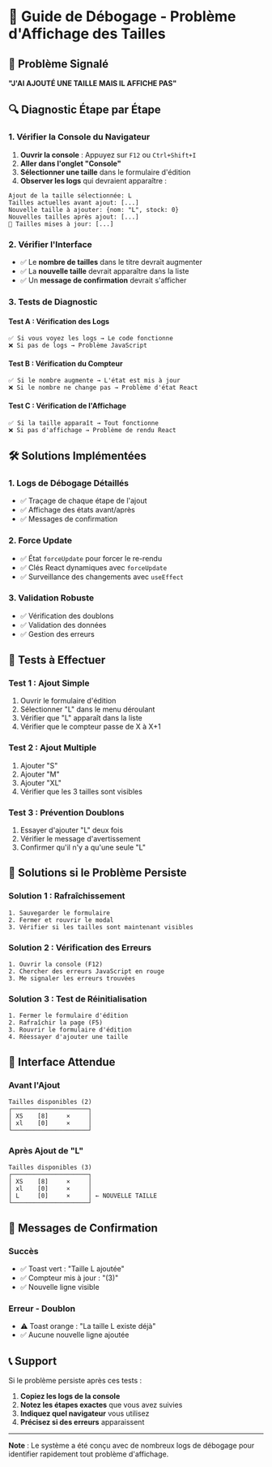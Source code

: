 # 🔧 Guide de Débogage - Problème d'Affichage des Tailles

## 🚨 Problème Signalé
**"J'AI AJOUTÉ UNE TAILLE MAIS IL AFFICHE PAS"**

## 🔍 Diagnostic Étape par Étape

### **1. Vérifier la Console du Navigateur**
1. **Ouvrir la console** : Appuyez sur `F12` ou `Ctrl+Shift+I`
2. **Aller dans l'onglet "Console"**
3. **Sélectionner une taille** dans le formulaire d'édition
4. **Observer les logs** qui devraient apparaître :

```
Ajout de la taille sélectionnée: L
Tailles actuelles avant ajout: [...]
Nouvelle taille à ajouter: {nom: "L", stock: 0}
Nouvelles tailles après ajout: [...]
🔄 Tailles mises à jour: [...]
```

### **2. Vérifier l'Interface**
- ✅ Le **nombre de tailles** dans le titre devrait augmenter
- ✅ La **nouvelle taille** devrait apparaître dans la liste
- ✅ Un **message de confirmation** devrait s'afficher

### **3. Tests de Diagnostic**

#### **Test A : Vérification des Logs**
```
✅ Si vous voyez les logs → Le code fonctionne
❌ Si pas de logs → Problème JavaScript
```

#### **Test B : Vérification du Compteur**
```
✅ Si le nombre augmente → L'état est mis à jour
❌ Si le nombre ne change pas → Problème d'état React
```

#### **Test C : Vérification de l'Affichage**
```
✅ Si la taille apparaît → Tout fonctionne
❌ Si pas d'affichage → Problème de rendu React
```

## 🛠️ Solutions Implémentées

### **1. Logs de Débogage Détaillés**
- ✅ Traçage de chaque étape de l'ajout
- ✅ Affichage des états avant/après
- ✅ Messages de confirmation

### **2. Force Update**
- ✅ État `forceUpdate` pour forcer le re-rendu
- ✅ Clés React dynamiques avec `forceUpdate`
- ✅ Surveillance des changements avec `useEffect`

### **3. Validation Robuste**
- ✅ Vérification des doublons
- ✅ Validation des données
- ✅ Gestion des erreurs

## 🧪 Tests à Effectuer

### **Test 1 : Ajout Simple**
1. Ouvrir le formulaire d'édition
2. Sélectionner "L" dans le menu déroulant
3. Vérifier que "L" apparaît dans la liste
4. Vérifier que le compteur passe de X à X+1

### **Test 2 : Ajout Multiple**
1. Ajouter "S"
2. Ajouter "M"
3. Ajouter "XL"
4. Vérifier que les 3 tailles sont visibles

### **Test 3 : Prévention Doublons**
1. Essayer d'ajouter "L" deux fois
2. Vérifier le message d'avertissement
3. Confirmer qu'il n'y a qu'une seule "L"

## 🚨 Solutions si le Problème Persiste

### **Solution 1 : Rafraîchissement**
```
1. Sauvegarder le formulaire
2. Fermer et rouvrir le modal
3. Vérifier si les tailles sont maintenant visibles
```

### **Solution 2 : Vérification des Erreurs**
```
1. Ouvrir la console (F12)
2. Chercher des erreurs JavaScript en rouge
3. Me signaler les erreurs trouvées
```

### **Solution 3 : Test de Réinitialisation**
```
1. Fermer le formulaire d'édition
2. Rafraîchir la page (F5)
3. Rouvrir le formulaire d'édition
4. Réessayer d'ajouter une taille
```

## 📱 Interface Attendue

### **Avant l'Ajout**
```
Tailles disponibles (2)
┌─────────────────────┐
│ XS    [8]     ×     │
│ xl    [0]     ×     │
└─────────────────────┘
```

### **Après Ajout de "L"**
```
Tailles disponibles (3)
┌─────────────────────┐
│ XS    [8]     ×     │
│ xl    [0]     ×     │
│ L     [0]     ×     │ ← NOUVELLE TAILLE
└─────────────────────┘
```

## 🎯 Messages de Confirmation

### **Succès**
- ✅ Toast vert : "Taille L ajoutée"
- ✅ Compteur mis à jour : "(3)"
- ✅ Nouvelle ligne visible

### **Erreur - Doublon**
- ⚠️ Toast orange : "La taille L existe déjà"
- ✅ Aucune nouvelle ligne ajoutée

## 📞 Support

Si le problème persiste après ces tests :

1. **Copiez les logs de la console**
2. **Notez les étapes exactes** que vous avez suivies
3. **Indiquez quel navigateur** vous utilisez
4. **Précisez si des erreurs** apparaissent

---

**Note** : Le système a été conçu avec de nombreux logs de débogage pour identifier rapidement tout problème d'affichage.
